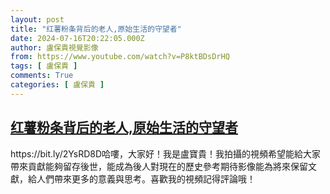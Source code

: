 ```yaml
---
layout: post
title: "红薯粉条背后的老人,原始生活的守望者"
date: 2024-07-16T20:22:05.000Z
author: 盧保貴視覺影像
from: https://www.youtube.com/watch?v=P8ktBDsDrHQ
tags: [ 盧保貴 ]
comments: True
categories: [ 盧保貴 ]
---
```

<!--1721161325000-->
[红薯粉条背后的老人,原始生活的守望者](https://www.youtube.com/watch?v=P8ktBDsDrHQ)
------

<div>
https://bit.ly/2YsRD8D哈嘍，大家好！我是盧寶貴！我拍攝的視頻希望能給大家帶來貢獻能夠留存後世，能成為後人對現在的歷史參考期待影像能為將來保留文獻，給人們帶來更多的意義與思考。喜歡我的視頻記得評論哦！
</div>

